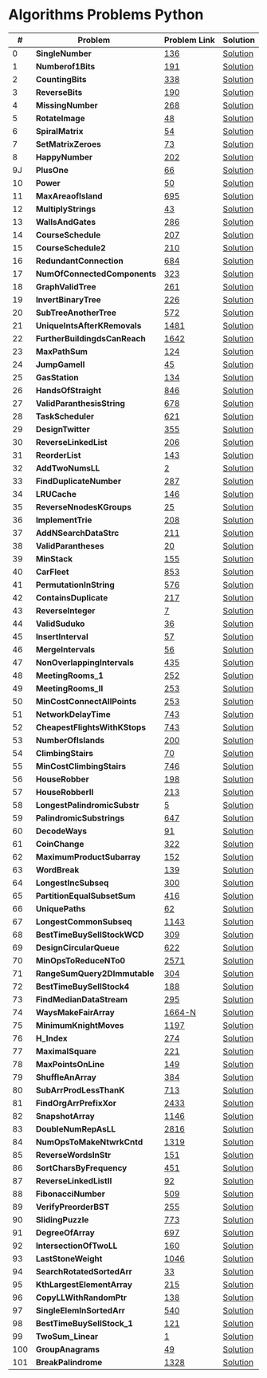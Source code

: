 # Algorithms Problems Python

| #   | Problem                               | Problem Link                                                                                | Solution                                                                                        |
| --- | ------------------------------------- | ------------------------------------------------------------------------------------------- | ----------------------------------------------------------------------------------------------- |
| 0   | <b>SingleNumber</b> <br>              | [136](https://leetcode.com/problems/single-number/)                                         | [Solution](https://github.com/kj-grogu/COEN-279-DAA/blob/main/src/SingleNumber.py)              |
| 1   | <b>Numberof1Bits</b> <br>             | [191](https://leetcode.com/problems/number-of-1-bits/)                                      | [Solution](https://github.com/kj-grogu/COEN-279-DAA/blob/main/src/Numberof1Bits.py)             |
| 2   | <b>CountingBits</b> <br>              | [338](https://leetcode.com/problems/number-of-1-bits/)                                      | [Solution](https://github.com/kj-grogu/COEN-279-DAA/blob/main/src/CountingBits.py)              |
| 3   | <b>ReverseBits</b> <br>               | [190](https://leetcode.com/problems/reverse-bits/)                                          | [Solution](https://github.com/kj-grogu/COEN-279-DAA/blob/main/src/ReverseBits.py)               |
| 4   | <b>MissingNumber</b> <br>             | [268](https://leetcode.com/problems/missing-number/)                                        | [Solution](https://github.com/kj-grogu/COEN-279-DAA/blob/main/src/MissingNumber.py)             |
| 5   | <b>RotateImage</b> <br>               | [48](https://leetcode.com/problems/rotate-image/)                                           | [Solution](https://github.com/kj-grogu/COEN-279-DAA/blob/main/src/RotateImage.py)               |
| 6   | <b>SpiralMatrix</b> <br>              | [54](https://leetcode.com/problems/spiral-matrix/)                                          | [Solution](https://github.com/kj-grogu/COEN-279-DAA/blob/main/src/SpiralMatrix.py)              |
| 7   | <b>SetMatrixZeroes</b> <br>           | [73](https://leetcode.com/problems/set-matrix-zeroes/)                                      | [Solution](https://github.com/kj-grogu/COEN-279-DAA/blob/main/src/SetMatrixZeroes.py)           |
| 8   | <b>HappyNumber</b> <br>               | [202](https://leetcode.com/problems/happy-number/)                                          | [Solution](https://github.com/kj-grogu/COEN-279-DAA/blob/main/src/HappyNumber.py)               |
| 9J  | <b>PlusOne</b> <br>                   | [66](https://leetcode.com/problems/plus-one/)                                               | [Solution](https://github.com/kj-grogu/COEN-279-DAA/blob/main/src/PlusOne.py)                   |
| 10  | <b>Power</b> <br>                     | [50](https://leetcode.com/problems/powx-n/)                                                 | [Solution](https://github.com/kj-grogu/COEN-279-DAA/blob/main/src/Power.py)                     |
| 11  | <b>MaxAreaofIsland</b> <br>           | [695](https://leetcode.com/problems/max-area-of-island/)                                    | [Solution](https://github.com/kj-grogu/COEN-279-DAA/blob/main/src/MaxAreaofIsland.py)           |
| 12  | <b>MultiplyStrings</b> <br>           | [43](https://leetcode.com/problems/multiply-strings/)                                       | [Solution](https://github.com/kj-grogu/COEN-279-DAA/blob/main/src/MultiplyStrings.py)           |
| 13  | <b>WallsAndGates</b> <br>             | [286](https://leetcode.com/problems/walls-and-gates/)                                       | [Solution](https://github.com/kj-grogu/COEN-279-DAA/blob/main/src/WallsAndGates.py)             |
| 14  | <b>CourseSchedule</b> <br>            | [207](https://leetcode.com/problems/course-schedule/)                                       | [Solution](https://github.com/kj-grogu/COEN-279-DAA/blob/main/src/CourseSchedule.py)            |
| 15  | <b>CourseSchedule2</b> <br>           | [210](https://leetcode.com/problems/course-schedule-ii/)                                    | [Solution](https://github.com/kj-grogu/COEN-279-DAA/blob/main/src/CourseSchedule2.py)           |
| 16  | <b>RedundantConnection</b> <br>       | [684](https://leetcode.com/problems/redundant-connection/)                                  | [Solution](https://github.com/kj-grogu/COEN-279-DAA/blob/main/src/RedundantConnection.py)       |
| 17  | <b>NumOfConnectedComponents</b> <br>  | [323](https://leetcode.com/problems/number-of-connected-components-in-an-undirected-graph/) | [Solution](https://github.com/kj-grogu/COEN-279-DAA/blob/main/src/NumOfConnectedComponents.py)  |
| 18  | <b>GraphValidTree</b> <br>            | [261](https://leetcode.com/problems/graph-valid-tree/)                                      | [Solution](https://github.com/kj-grogu/COEN-279-DAA/blob/main/src/GraphValidTree.py)            |
| 19  | <b>InvertBinaryTree</b> <br>          | [226](https://leetcode.com/problems/invert-binary-tree/)                                    | [Solution](https://github.com/kj-grogu/COEN-279-DAA/blob/main/src/InvertBinaryTree.py)          |
| 20  | <b>SubTreeAnotherTree</b> <br>        | [572](https://leetcode.com/problems/invert-binary-tree/)                                    | [Solution](https://github.com/kj-grogu/COEN-279-DAA/blob/main/src/SubtreeAnotherTree.py)        |
| 21  | <b>UniqueIntsAfterKRemovals</b> <br>  | [1481](https://leetcode.com/problems/least-number-of-unique-integers-after-k-removals/)     | [Solution](https://github.com/kj-grogu/COEN-279-DAA/blob/main/src/UniqueIntsAfterKRemovals.py)  |
| 22  | <b>FurtherBuildingdsCanReach</b> <br> | [1642](https://leetcode.com/problems/furthest-building-you-can-reach/)                      | [Solution](https://github.com/kj-grogu/COEN-279-DAA/blob/main/src/FurtherBuildingdsCanReach.py) |
| 23  | <b>MaxPathSum</b> <br>                | [124](https://leetcode.com/problems/binary-tree-maximum-path-sum/)                          | [Solution](https://github.com/kj-grogu/COEN-279-DAA/blob/main/src/MaxPathSum.py)                |
| 24  | <b>JumpGameII</b> <br>                | [45](https://leetcode.com/problems/jump-game-ii/)                                           | [Solution](https://github.com/kj-grogu/COEN-279-DAA/blob/main/src/JumpGameII.py)                |
| 25  | <b>GasStation</b> <br>                | [134](https://leetcode.com/problems/gas-station/)                                           | [Solution](https://github.com/kj-grogu/COEN-279-DAA/blob/main/src/GasStation.py)                |
| 26  | <b>HandsOfStraight</b> <br>           | [846](https://leetcode.com/problems/hand-of-straights/)                                     | [Solution](https://github.com/kj-grogu/COEN-279-DAA/blob/main/src/HandsOfStraight.py)           |
| 27  | <b>ValidParanthesisString</b> <br>    | [678](https://leetcode.com/problems/valid-parenthesis-string/)                              | [Solution](https://github.com/kj-grogu/COEN-279-DAA/blob/main/src/ValidParanthesisString.py)    |
| 28  | <b>TaskScheduler</b> <br>             | [621](https://leetcode.com/problems/task-scheduler/)                                        | [Solution](https://github.com/kj-grogu/COEN-279-DAA/blob/main/src/TaskScheduler.py)             |
| 29  | <b>DesignTwitter</b> <br>             | [355](https://leetcode.com/problems/design-twitter/)                                        | [Solution](https://github.com/kj-grogu/COEN-279-DAA/blob/main/src/DesignTwitter.py)             |
| 30  | <b>ReverseLinkedList</b> <br>         | [206](https://leetcode.com/problems/reverse-linked-list/)                                   | [Solution](https://github.com/kj-grogu/COEN-279-DAA/blob/main/src/ReverseLinkedList.py)         |
| 31  | <b>ReorderList</b> <br>               | [143](https://leetcode.com/problems/reorder-list/)                                          | [Solution](https://github.com/kj-grogu/COEN-279-DAA/blob/main/src/ReorderList.py)               |
| 32  | <b>AddTwoNumsLL</b> <br>              | [2](https://leetcode.com/problems/add-two-numbers/reorder-list/)                            | [Solution](https://github.com/kj-grogu/COEN-279-DAA/blob/main/src/AddTwoNumsLL.py)              |
| 33  | <b>FindDuplicateNumber</b> <br>       | [287](https://leetcode.com/problems/find-the-duplicate-number/)                             | [Solution](https://github.com/kj-grogu/COEN-279-DAA/blob/main/src/FindDuplicateNumber.py)       |
| 34  | <b>LRUCache</b> <br>                  | [146](https://leetcode.com/problems/lru-cache/)                                             | [Solution](https://github.com/kj-grogu/COEN-279-DAA/blob/main/src/LRUCache.py)                  |
| 35  | <b>ReverseNnodesKGroups</b> <br>      | [25](https://leetcode.com/problems/reverse-nodes-in-k-group/)                               | [Solution](https://github.com/kj-grogu/COEN-279-DAA/blob/main/src/ReverseNnodesKGroup.py)       |
| 36  | <b>ImplementTrie</b> <br>             | [208](https://leetcode.com/problems/implement-trie-prefix-tree/)                            | [Solution](https://github.com/kj-grogu/COEN-279-DAA/blob/main/src/ImplementTrie.py)             |
| 37  | <b>AddNSearchDataStrc</b> <br>        | [211](https://leetcode.com/problems/design-add-and-search-words-data-structure/)            | [Solution](https://github.com/kj-grogu/COEN-279-DAA/blob/main/src/AddNSearchDataStrc.py)        |
| 38  | <b>ValidParantheses</b> <br>          | [20](https://leetcode.com/problems/valid-parentheses/)                                      | [Solution](https://github.com/kj-grogu/COEN-279-DAA/blob/main/src/ValidParantheses.py)          |
| 39  | <b>MinStack</b> <br>                  | [155](https://leetcode.com/problems/min-stack/)                                             | [Solution](https://github.com/kj-grogu/COEN-279-DAA/blob/main/src/MinStack.py)                  |
| 40  | <b>CarFleet</b> <br>                  | [853](https://leetcode.com/problems/car-fleet/)                                             | [Solution](https://github.com/kj-grogu/COEN-279-DAA/blob/main/src/CarFleet.py)                  |
| 41  | <b>PermutationInString</b> <br>       | [576](https://leetcode.com/problems/permutation-in-string/)                                 | [Solution](https://github.com/kj-grogu/COEN-279-DAA/blob/main/src/PermutationInString.py)       |
| 42  | <b>ContainsDuplicate</b> <br>         | [217](https://leetcode.com/problems/contains-duplicate/)                                    | [Solution](https://github.com/kj-grogu/COEN-279-DAA/blob/main/src/ContainsDuplicate.py)         |
| 43  | <b>ReverseInteger</b> <br>            | [7](https://leetcode.com/problems/reverse-integer/description/)                             | [Solution](https://github.com/kj-grogu/COEN-279-DAA/blob/main/src/ReverseInteger.py)            |
| 44  | <b>ValidSuduko</b> <br>               | [36](https://leetcode.com/problems/valid-sudoku/)                                           | [Solution](https://github.com/kj-grogu/COEN-279-DAA/blob/main/src/ValidSuduko.py)               |
| 45  | <b>InsertInterval</b> <br>            | [57](https://leetcode.com/problems/insert-interval/)                                        | [Solution](https://github.com/kj-grogu/COEN-279-DAA/blob/main/src/InsertInterval.py)            |
| 46  | <b>MergeIntervals</b> <br>            | [56](https://leetcode.com/problems/merge-intervals/)                                        | [Solution](https://github.com/kj-grogu/COEN-279-DAA/blob/main/src/MergeIntervals.py)            |
| 47  | <b>NonOverlappingIntervals</b> <br>   | [435](https://leetcode.com/problems/non-overlapping-intervals/)                             | [Solution](https://github.com/kj-grogu/COEN-279-DAA/blob/main/src/NonOverlappingIntervals.py)   |
| 48  | <b>MeetingRooms_1</b> <br>            | [252](https://leetcode.com/problems/meeting-rooms/)                                         | [Solution](https://github.com/kj-grogu/COEN-279-DAA/blob/main/src/MeetingRooms_1.py)            |
| 49  | <b>MeetingRooms_II</b> <br>           | [253](https://leetcode.com/problems/meeting-rooms-ii/)                                      | [Solution](https://github.com/kj-grogu/COEN-279-DAA/blob/main/src/MeetingRooms_II.py)           |
| 50  | <b>MinCostConnectAllPoints</b> <br>   | [253](https://leetcode.com/problems/min-cost-to-connect-all-points/)                        | [Solution](https://github.com/kj-grogu/COEN-279-DAA/blob/main/src/MinCostConnectAllPoints.py)   |
| 51  | <b>NetworkDelayTime</b> <br>          | [743](https://leetcode.com/problems/network-delay-time/)                                    | [Solution](https://github.com/kj-grogu/COEN-279-DAA/blob/main/src/NetworkDelayTime.py)          |
| 52  | <b>CheapestFlightsWithKStops</b> <br> | [743](https://leetcode.com/problems/cheapest-flights-within-k-stops/)                       | [Solution](https://github.com/kj-grogu/COEN-279-DAA/blob/main/src/CheapestFlightsWithKStops.py) |
| 53  | <b>NumberOfIslands</b> <br>           | [200](https://leetcode.com/problems/number-of-islands/)                                     | [Solution](https://github.com/kj-grogu/COEN-279-DAA/blob/main/src/NumberOfIslands.py)           |
| 54  | <b>ClimbingStairs</b> <br>            | [70](https://leetcode.com/problems/climbing-stairs/)                                        | [Solution](https://github.com/kj-grogu/COEN-279-DAA/blob/main/src/ClimbingStairs.py)            |
| 55  | <b>MinCostClimbingStairs</b> <br>     | [746](https://leetcode.com/problems/min-cost-climbing-stairs/)                              | [Solution](https://github.com/kj-grogu/COEN-279-DAA/blob/main/src/MinCostClimbingStairs.py)     |
| 56  | <b>HouseRobber</b> <br>               | [198](https://leetcode.com/problems/house-robber/)                                          | [Solution](https://github.com/kj-grogu/COEN-279-DAA/blob/main/src/HouseRobber.py)               |
| 57  | <b>HouseRobberII</b> <br>             | [213](https://leetcode.com/problems/house-robber-ii/)                                       | [Solution](https://github.com/kj-grogu/COEN-279-DAA/blob/main/src/HouseRobberII.py)             |
| 58  | <b>LongestPalindromicSubstr</b> <br>  | [5](https://leetcode.com/problems/longest-palindromic-substring/)                           | [Solution](https://github.com/kj-grogu/COEN-279-DAA/blob/main/src/LongestPalindromicSubstr.py)  |
| 59  | <b>PalindromicSubstrings</b> <br>     | [647](https://leetcode.com/problems/palindromic-substrings/)                                | [Solution](https://github.com/kj-grogu/COEN-279-DAA/blob/main/src/PalindromicSubstrings.py)     |
| 60  | <b>DecodeWays</b> <br>                | [91](https://leetcode.com/problems/decode-ways/)                                            | [Solution](https://github.com/kj-grogu/COEN-279-DAA/blob/main/src/DecodeWays.py)                |
| 61  | <b>CoinChange</b> <br>                | [322](https://leetcode.com/problems/coin-change/)                                           | [Solution](https://github.com/kj-grogu/COEN-279-DAA/blob/main/src/CoinChange.py)                |
| 62  | <b>MaximumProductSubarray</b> <br>    | [152](https://leetcode.com/problems/maximum-product-subarray/)                              | [Solution](https://github.com/kj-grogu/COEN-279-DAA/blob/main/src/MaximumProductSubarray.py)    |
| 63  | <b>WordBreak</b> <br>                 | [139](https://leetcode.com/problems/word-break/)                                            | [Solution](https://github.com/kj-grogu/COEN-279-DAA/blob/main/src/WordBreak.py)                 |
| 64  | <b>LongestIncSubseq</b> <br>          | [300](https://leetcode.com/problems/longest-increasing-subsequence/)                        | [Solution](https://github.com/kj-grogu/COEN-279-DAA/blob/main/src/LongestIncSubseq.py)          |
| 65  | <b>PartitionEqualSubsetSum</b> <br>   | [416](https://leetcode.com/problems/partition-equal-subset-sum/)                            | [Solution](https://github.com/kj-grogu/COEN-279-DAA/blob/main/src/PartitionEqualSubsetSum.py)   |
| 66  | <b>UniquePaths</b> <br>               | [62](https://leetcode.com/problems/unique-paths/)                                           | [Solution](https://github.com/kj-grogu/COEN-279-DAA/blob/main/src/UniquePaths.py)               |
| 67  | <b>LongestCommonSubseq</b> <br>       | [1143](https://leetcode.com/problems/longest-common-subsequence/)                           | [Solution](https://github.com/kj-grogu/COEN-279-DAA/blob/main/src/LongestCommonSubseq.py)       |
| 68  | <b>BestTimeBuySellStockWCD</b> <br>   | [309](https://leetcode.com/problems/best-time-to-buy-and-sell-stock-with-cooldown/)         | [Solution](https://github.com/kj-grogu/COEN-279-DAA/blob/main/src/BestTimeBuySellStockWCD.py)   |
| 69  | <b>DesignCircularQueue</b> <br>       | [622](https://leetcode.com/problems/design-circular-queue/)                                 | [Solution](https://github.com/kj-grogu/COEN-279-DAA/blob/main/src/DesignCircularQueue.py)       |
| 70  | <b>MinOpsToReduceNTo0</b> <br>        | [2571](https://leetcode.com/problems/minimum-operations-to-reduce-an-integer-to-0/)         | [Solution](https://github.com/kj-grogu/COEN-279-DAA/blob/main/src/MinOpsToReduceNTo0.py)        |
| 71  | <b>RangeSumQuery2DImmutable</b> <br>  | [304](https://leetcode.com/problems/range-sum-query-2d-immutable/)                          | [Solution](https://github.com/kj-grogu/COEN-279-DAA/blob/main/src/RangeSumQuery2DImmutable.py)  |
| 72  | <b>BestTimeBuySellStock4</b> <br>     | [188](https://leetcode.com/problems/best-time-to-buy-and-sell-stock-iv/)                    | [Solution](https://github.com/kj-grogu/COEN-279-DAA/blob/main/src/BestTimeBuySellStock4.py)     |
| 73  | <b>FindMedianDataStream</b> <br>      | [295](https://leetcode.com/problems/find-median-from-data-stream/)                          | [Solution](https://github.com/kj-grogu/COEN-279-DAA/blob/main/src/FindMedianDataStream.py)      |
| 74  | <b>WaysMakeFairArray</b> <br>         | [1664-N](https://leetcode.com/problems/minimum-knight-moves/)                               | [Solution](https://github.com/kj-grogu/COEN-279-DAA/blob/main/src/WaysMakeFairArray.py)         |
| 75  | <b>MinimumKnightMoves</b> <br>        | [1197](https://leetcode.com/problems/ways-to-make-a-fair-array/)                            | [Solution](https://github.com/kj-grogu/COEN-279-DAA/blob/main/src/MinimumKnightMoves.py)        |
| 76  | <b>H_Index</b> <br>                   | [274](https://leetcode.com/problems/h-index/)                                               | [Solution](https://github.com/kj-grogu/COEN-279-DAA/blob/main/src/H_Index.py)                   |
| 77  | <b>MaximalSquare</b> <br>             | [221](https://leetcode.com/problems/maximal-square/)                                        | [Solution](https://github.com/kj-grogu/COEN-279-DAA/blob/main/src/MaximalSquare.py)             |
| 78  | <b>MaxPointsOnLine</b> <br>           | [149](https://leetcode.com/problems/max-points-on-a-line/)                                  | [Solution](https://github.com/kj-grogu/COEN-279-DAA/blob/main/src/MaxPointsOnLine.py)           |
| 79  | <b>ShuffleAnArray</b> <br>            | [384](https://leetcode.com/problems/shuffle-an-array/)                                      | [Solution](https://github.com/kj-grogu/COEN-279-DAA/blob/main/src/ShuffleAnArray.py)            |
| 80  | <b>SubArrProdLessThanK</b> <br>       | [713](https://leetcode.com/problems/subarray-product-less-than-k/)                          | [Solution](https://github.com/kj-grogu/COEN-279-DAA/blob/main/src/SubArrProdLessThanK.py)       |
| 81  | <b>FindOrgArrPrefixXor</b> <br>       | [2433](https://leetcode.com/problems/find-the-original-array-of-prefix-xor/)                | [Solution](https://github.com/kj-grogu/COEN-279-DAA/blob/main/src/FindOrgArrPrefixXor.py)       |
| 82  | <b>SnapshotArray</b> <br>             | [1146](https://leetcode.com/problems/snapshot-array/)                                       | [Solution](https://github.com/kj-grogu/COEN-279-DAA/blob/main/src/SnapshotArray.py)             |
| 83  | <b>DoubleNumRepAsLL</b> <br>          | [2816](https://leetcode.com/problems/double-a-number-represented-as-a-linked-list/)         | [Solution](https://github.com/kj-grogu/COEN-279-DAA/blob/main/src/DoubleNumRepAsLL.py)          |
| 84  | <b>NumOpsToMakeNtwrkCntd</b> <br>     | [1319](https://leetcode.com/problems/number-of-operations-to-make-network-connected/)       | [Solution](https://github.com/kj-grogu/COEN-279-DAA/blob/main/src/NumOpsToMakeNtwrkCntd.py)     |
| 85  | <b>ReverseWordsInStr</b> <br>         | [151](https://leetcode.com/problems/reverse-words-in-a-string/)                             | [Solution](https://github.com/kj-grogu/COEN-279-DAA/blob/main/src/ReverseWordsInStr.py)         |
| 86  | <b>SortCharsByFrequency</b> <br>      | [451](https://leetcode.com/problems/sort-characters-by-frequency/)                          | [Solution](https://github.com/kj-grogu/COEN-279-DAA/blob/main/src/SortCharsByFrequency.py)      |
| 87  | <b>ReverseLinkedListII</b> <br>       | [92](https://leetcode.com/problems/reverse-linked-list-ii/)                                 | [Solution](https://github.com/kj-grogu/COEN-279-DAA/blob/main/src/ReverseLinkedListII.py)       |
| 88  | <b>FibonacciNumber</b> <br>           | [509](https://leetcode.com/problems/fibonacci-number/description/)                          | [Solution](https://github.com/kj-grogu/COEN-279-DAA/blob/main/src/FibonacciNumber.py)           |
| 89  | <b>VerifyPreorderBST</b> <br>         | [255](https://leetcode.com/problems/verify-preorder-sequence-in-binary-search-tree/)        | [Solution](https://github.com/kj-grogu/COEN-279-DAA/blob/main/src/VerifyPreorderBST.py)         |
| 90  | <b>SlidingPuzzle</b> <br>             | [773](https://leetcode.com/problems/sliding-puzzle/)                                        | [Solution](https://github.com/kj-grogu/COEN-279-DAA/blob/main/src/SlidingPuzzle.py)             |
| 91  | <b>DegreeOfArray</b> <br>             | [697](https://leetcode.com/problems/degree-of-an-array/)                                    | [Solution](https://github.com/kj-grogu/COEN-279-DAA/blob/main/src/DegreeOfArray.py)             |
| 92  | <b>IntersectionOfTwoLL</b> <br>       | [160](https://leetcode.com/problems/intersection-of-two-linked-lists/)                      | [Solution](https://github.com/kj-grogu/COEN-279-DAA/blob/main/src/IntersectionOfTwoLL.py)       |
| 93  | <b>LastStoneWeight</b> <br>           | [1046](https://leetcode.com/problems/last-stone-weight/)                                    | [Solution](https://github.com/kj-grogu/COEN-279-DAA/blob/main/src/LastStoneWeight.py)           |
| 94  | <b>SearchRotatedSortedArr</b> <br>    | [33](https://leetcode.com/problems/search-in-rotated-sorted-array/)                         | [Solution](https://github.com/kj-grogu/COEN-279-DAA/blob/main/src/SearchRotatedSortedArr.py)    |
| 95  | <b>KthLargestElementArray</b> <br>    | [215](https://leetcode.com/problems/kth-largest-element-in-an-array/)                       | [Solution](https://github.com/kj-grogu/COEN-279-DAA/blob/main/src/KthLargestElementArray.py)    |
| 96  | <b>CopyLLWithRandomPtr</b> <br>       | [138](https://leetcode.com/problems/copy-list-with-random-pointer/)                         | [Solution](https://github.com/kj-grogu/COEN-279-DAA/blob/main/src/CopyLLWithRandomPtr.py)       |
| 97  | <b>SingleElemInSortedArr</b> <br>     | [540](https://leetcode.com/problems/single-element-in-a-sorted-array/)                      | [Solution](https://github.com/kj-grogu/COEN-279-DAA/blob/main/src/SingleElemInSortedArr.py)     |
| 98  | <b>BestTimeBuySellStock_1</b> <br>    | [121](https://leetcode.com/problems/best-time-to-buy-and-sell-stock/)                       | [Solution](https://github.com/kj-grogu/COEN-279-DAA/blob/main/src/BestTimeBuySellStock_1.py)    |
| 99  | <b>TwoSum_Linear</b> <br>             | [1](https://leetcode.com/problems/two-sum/)                                                 | [Solution](https://github.com/kj-grogu/COEN-279-DAA/blob/main/src/TwoSum_Linear.py)             |
| 100 | <b>GroupAnagrams</b> <br>             | [49](https://leetcode.com/problems/group-anagrams/)                                         | [Solution](https://github.com/kj-grogu/COEN-279-DAA/blob/main/src/GroupAnagrams.py)             |
| 101 | <b>BreakPalindrome</b> <br>           | [1328](https://leetcode.com/problems/break-a-palindrome/)                                   | [Solution](https://github.com/kj-grogu/COEN-279-DAA/blob/main/src/BreakPalindrome.py)           |
